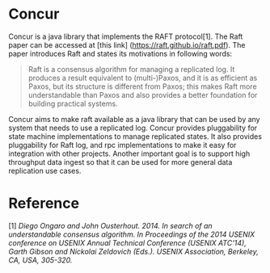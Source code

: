 # Concur
Concur is a java library that implements the RAFT protocol[1]. The Raft paper can be accessed at [this link] (https://raft.github.io/raft.pdf). The paper introduces Raft and states its motivations in following words:
  > Raft is a consensus algorithm for managing a replicated log. It produces a result equivalent to (multi-)Paxos, and it is as efficient as Paxos, but its structure is different from Paxos; this makes Raft more understandable than Paxos and also provides a better foundation for building practical systems.

  Concur aims to make raft available as a java library that can be used by any system that needs to use a replicated log. Concur provides pluggability for state machine implementations to manage replicated states. It also provides pluggability for Raft log, and rpc implementations to make it easy for integration with other projects. Another important goal is to support high throughput data ingest so that it can be used for more general data replication use cases.


# Reference
[1] _Diego Ongaro and John Ousterhout. 2014. In search of an understandable consensus algorithm. In Proceedings of the 2014 USENIX conference on USENIX Annual Technical Conference (USENIX ATC'14), Garth Gibson and Nickolai Zeldovich (Eds.). USENIX Association, Berkeley, CA, USA, 305-320._

